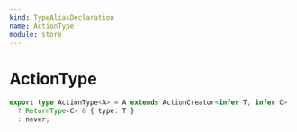 ```yaml
---
kind: TypeAliasDeclaration
name: ActionType
module: store
---
```


# ActionType

```ts
export type ActionType<A> = A extends ActionCreator<infer T, infer C>
  ? ReturnType<C> & { type: T }
  : never;
```
